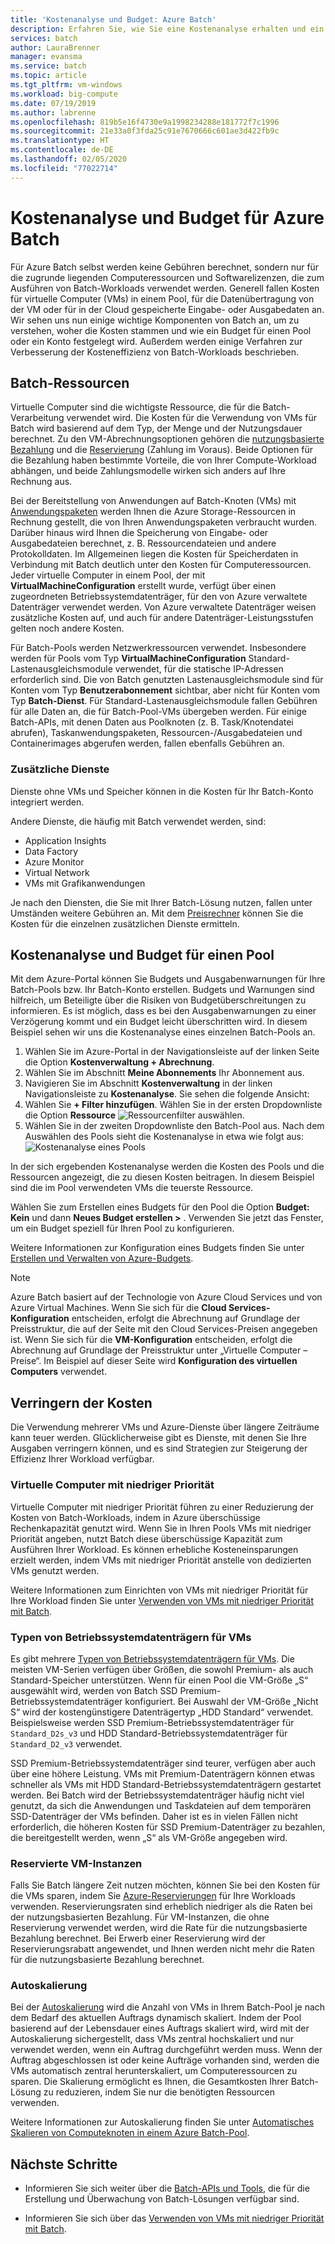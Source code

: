 ```yaml
---
title: 'Kostenanalyse und Budget: Azure Batch'
description: Erfahren Sie, wie Sie eine Kostenanalyse erhalten und ein Budget für die zugrunde liegenden Computeressourcen und Softwarelizenzen festlegen, die für die Ausführung Ihrer Batch-Workloads verwendet werden.
services: batch
author: LauraBrenner
manager: evansma
ms.service: batch
ms.topic: article
ms.tgt_pltfrm: vm-windows
ms.workload: big-compute
ms.date: 07/19/2019
ms.author: labrenne
ms.openlocfilehash: 819b5e16f4730e9a1998234288e181772f7c1996
ms.sourcegitcommit: 21e33a0f3fda25c91e7670666c601ae3d422fb9c
ms.translationtype: HT
ms.contentlocale: de-DE
ms.lasthandoff: 02/05/2020
ms.locfileid: "77022714"
---
```

# <a name="cost-analysis-and-budgets-for-azure-batch"></a>Kostenanalyse und Budget für Azure Batch

Für Azure Batch selbst werden keine Gebühren berechnet, sondern nur für die zugrunde liegenden Computeressourcen und Softwarelizenzen, die zum Ausführen von Batch-Workloads verwendet werden. Generell fallen Kosten für virtuelle Computer (VMs) in einem Pool, für die Datenübertragung von der VM oder für in der Cloud gespeicherte Eingabe- oder Ausgabedaten an. Wir sehen uns nun einige wichtige Komponenten von Batch an, um zu verstehen, woher die Kosten stammen und wie ein Budget für einen Pool oder ein Konto festgelegt wird. Außerdem werden einige Verfahren zur Verbesserung der Kosteneffizienz von Batch-Workloads beschrieben.

## <a name="batch-resources"></a>Batch-Ressourcen

Virtuelle Computer sind die wichtigste Ressource, die für die Batch-Verarbeitung verwendet wird. Die Kosten für die Verwendung von VMs für Batch wird basierend auf dem Typ, der Menge und der Nutzungsdauer berechnet. Zu den VM-Abrechnungsoptionen gehören die [nutzungsbasierte Bezahlung](https://azure.microsoft.com/offers/ms-azr-0003p/) und die [Reservierung](../cost-management-billing/reservations/save-compute-costs-reservations.md) (Zahlung im Voraus). Beide Optionen für die Bezahlung haben bestimmte Vorteile, die von Ihrer Compute-Workload abhängen, und beide Zahlungsmodelle wirken sich anders auf Ihre Rechnung aus.

Bei der Bereitstellung von Anwendungen auf Batch-Knoten (VMs) mit [Anwendungspaketen](batch-application-packages.md) werden Ihnen die Azure Storage-Ressourcen in Rechnung gestellt, die von Ihren Anwendungspaketen verbraucht wurden. Darüber hinaus wird Ihnen die Speicherung von Eingabe- oder Ausgabedateien berechnet, z. B. Ressourcendateien und andere Protokolldaten. Im Allgemeinen liegen die Kosten für Speicherdaten in Verbindung mit Batch deutlich unter den Kosten für Computeressourcen. Jeder virtuelle Computer in einem Pool, der mit **VirtualMachineConfiguration** erstellt wurde, verfügt über einen zugeordneten Betriebssystemdatenträger, für den von Azure verwaltete Datenträger verwendet werden. Von Azure verwaltete Datenträger weisen zusätzliche Kosten auf, und auch für andere Datenträger-Leistungsstufen gelten noch andere Kosten.

Für Batch-Pools werden Netzwerkressourcen verwendet. Insbesondere werden für Pools vom Typ **VirtualMachineConfiguration** Standard-Lastenausgleichsmodule verwendet, für die statische IP-Adressen erforderlich sind. Die von Batch genutzten Lastenausgleichsmodule sind für Konten vom Typ **Benutzerabonnement** sichtbar, aber nicht für Konten vom Typ **Batch-Dienst**. Für Standard-Lastenausgleichsmodule fallen Gebühren für alle Daten an, die für Batch-Pool-VMs übergeben werden. Für einige Batch-APIs, mit denen Daten aus Poolknoten (z. B. Task/Knotendatei abrufen), Taskanwendungspaketen, Ressourcen-/Ausgabedateien und Containerimages abgerufen werden, fallen ebenfalls Gebühren an.

### <a name="additional-services"></a>Zusätzliche Dienste

Dienste ohne VMs und Speicher können in die Kosten für Ihr Batch-Konto integriert werden.

Andere Dienste, die häufig mit Batch verwendet werden, sind:

- Application Insights
- Data Factory
- Azure Monitor
- Virtual Network
- VMs mit Grafikanwendungen

Je nach den Diensten, die Sie mit Ihrer Batch-Lösung nutzen, fallen unter Umständen weitere Gebühren an. Mit dem [Preisrechner](https://azure.microsoft.com/pricing/calculator/) können Sie die Kosten für die einzelnen zusätzlichen Dienste ermitteln.

## <a name="cost-analysis-and-budget-for-a-pool"></a>Kostenanalyse und Budget für einen Pool

Mit dem Azure-Portal können Sie Budgets und Ausgabenwarnungen für Ihre Batch-Pools bzw. Ihr Batch-Konto erstellen. Budgets und Warnungen sind hilfreich, um Beteiligte über die Risiken von Budgetüberschreitungen zu informieren. Es ist möglich, dass es bei den Ausgabenwarnungen zu einer Verzögerung kommt und ein Budget leicht überschritten wird. In diesem Beispiel sehen wir uns die Kostenanalyse eines einzelnen Batch-Pools an.

1. Wählen Sie im Azure-Portal in der Navigationsleiste auf der linken Seite die Option **Kostenverwaltung + Abrechnung**.
1. Wählen Sie im Abschnitt **Meine Abonnements** Ihr Abonnement aus.
1. Navigieren Sie im Abschnitt **Kostenverwaltung** in der linken Navigationsleiste zu **Kostenanalyse**. Sie sehen die folgende Ansicht:
1. Wählen Sie **+ Filter hinzufügen**. Wählen Sie in der ersten Dropdownliste die Option **Ressource** ![Ressourcenfilter auswählen](./media/batch-budget/resource-filter.png).
1. Wählen Sie in der zweiten Dropdownliste den Batch-Pool aus. Nach dem Auswählen des Pools sieht die Kostenanalyse in etwa wie folgt aus:
    ![Kostenanalyse eines Pools](./media/batch-budget/pool-cost-analysis.png)

In der sich ergebenden Kostenanalyse werden die Kosten des Pools und die Ressourcen angezeigt, die zu diesen Kosten beitragen. In diesem Beispiel sind die im Pool verwendeten VMs die teuerste Ressource.

Wählen Sie zum Erstellen eines Budgets für den Pool die Option **Budget: Kein** und dann **Neues Budget erstellen >** . Verwenden Sie jetzt das Fenster, um ein Budget speziell für Ihren Pool zu konfigurieren.

Weitere Informationen zur Konfiguration eines Budgets finden Sie unter [Erstellen und Verwalten von Azure-Budgets](../cost-management-billing/costs/tutorial-acm-create-budgets.md).

> [!NOTE]
> Azure Batch basiert auf der Technologie von Azure Cloud Services und von Azure Virtual Machines. Wenn Sie sich für die **Cloud Services-Konfiguration** entscheiden, erfolgt die Abrechnung auf Grundlage der Preisstruktur, die auf der Seite mit den Cloud Services-Preisen angegeben ist. Wenn Sie sich für die **VM-Konfiguration** entscheiden, erfolgt die Abrechnung auf Grundlage der Preisstruktur unter „Virtuelle Computer – Preise“. Im Beispiel auf dieser Seite wird **Konfiguration des virtuellen Computers** verwendet.

## <a name="minimize-cost"></a>Verringern der Kosten

Die Verwendung mehrerer VMs und Azure-Dienste über längere Zeiträume kann teuer werden. Glücklicherweise gibt es Dienste, mit denen Sie Ihre Ausgaben verringern können, und es sind Strategien zur Steigerung der Effizienz Ihrer Workload verfügbar.

### <a name="low-priority-virtual-machines"></a>Virtuelle Computer mit niedriger Priorität

Virtuelle Computer mit niedriger Priorität führen zu einer Reduzierung der Kosten von Batch-Workloads, indem in Azure überschüssige Rechenkapazität genutzt wird. Wenn Sie in Ihren Pools VMs mit niedriger Priorität angeben, nutzt Batch diese überschüssige Kapazität zum Ausführen Ihrer Workload. Es können erhebliche Kosteneinsparungen erzielt werden, indem VMs mit niedriger Priorität anstelle von dedizierten VMs genutzt werden.

Weitere Informationen zum Einrichten von VMs mit niedriger Priorität für Ihre Workload finden Sie unter [Verwenden von VMs mit niedriger Priorität mit Batch](batch-low-pri-vms.md).

### <a name="virtual-machine-os-disk-type"></a>Typen von Betriebssystemdatenträgern für VMs

Es gibt mehrere [Typen von Betriebssystemdatenträgern für VMs](../virtual-machines/windows/disks-types.md). Die meisten VM-Serien verfügen über Größen, die sowohl Premium- als auch Standard-Speicher unterstützen. Wenn für einen Pool die VM-Größe „S“ ausgewählt wird, werden von Batch SSD Premium-Betriebssystemdatenträger konfiguriert. Bei Auswahl der VM-Größe „Nicht S“ wird der kostengünstigere Datenträgertyp „HDD Standard“ verwendet. Beispielsweise werden SSD Premium-Betriebssystemdatenträger für `Standard_D2s_v3` und HDD Standard-Betriebssystemdatenträger für `Standard_D2_v3` verwendet.

SSD Premium-Betriebssystemdatenträger sind teurer, verfügen aber auch über eine höhere Leistung. VMs mit Premium-Datenträgern können etwas schneller als VMs mit HDD Standard-Betriebssystemdatenträgern gestartet werden. Bei Batch wird der Betriebssystemdatenträger häufig nicht viel genutzt, da sich die Anwendungen und Taskdateien auf dem temporären SSD-Datenträger der VMs befinden. Daher ist es in vielen Fällen nicht erforderlich, die höheren Kosten für SSD Premium-Datenträger zu bezahlen, die bereitgestellt werden, wenn „S“ als VM-Größe angegeben wird.

### <a name="reserved-virtual-machine-instances"></a>Reservierte VM-Instanzen

Falls Sie Batch längere Zeit nutzen möchten, können Sie bei den Kosten für die VMs sparen, indem Sie [Azure-Reservierungen](../cost-management-billing/reservations/save-compute-costs-reservations.md) für Ihre Workloads verwenden. Reservierungsraten sind erheblich niedriger als die Raten bei der nutzungsbasierten Bezahlung. Für VM-Instanzen, die ohne Reservierung verwendet werden, wird die Rate für die nutzungsbasierte Bezahlung berechnet. Bei Erwerb einer Reservierung wird der Reservierungsrabatt angewendet, und Ihnen werden nicht mehr die Raten für die nutzungsbasierte Bezahlung berechnet.

### <a name="automatic-scaling"></a>Autoskalierung

Bei der [Autoskalierung](batch-automatic-scaling.md) wird die Anzahl von VMs in Ihrem Batch-Pool je nach dem Bedarf des aktuellen Auftrags dynamisch skaliert. Indem der Pool basierend auf der Lebensdauer eines Auftrags skaliert wird, wird mit der Autoskalierung sichergestellt, dass VMs zentral hochskaliert und nur verwendet werden, wenn ein Auftrag durchgeführt werden muss. Wenn der Auftrag abgeschlossen ist oder keine Aufträge vorhanden sind, werden die VMs automatisch zentral herunterskaliert, um Computeressourcen zu sparen. Die Skalierung ermöglicht es Ihnen, die Gesamtkosten Ihrer Batch-Lösung zu reduzieren, indem Sie nur die benötigten Ressourcen verwenden.

Weitere Informationen zur Autoskalierung finden Sie unter [Automatisches Skalieren von Computeknoten in einem Azure Batch-Pool](batch-automatic-scaling.md).

## <a name="next-steps"></a>Nächste Schritte

- Informieren Sie sich weiter über die [Batch-APIs und Tools](batch-apis-tools.md), die für die Erstellung und Überwachung von Batch-Lösungen verfügbar sind.  

- Informieren Sie sich über das [Verwenden von VMs mit niedriger Priorität mit Batch](batch-low-pri-vms.md).
